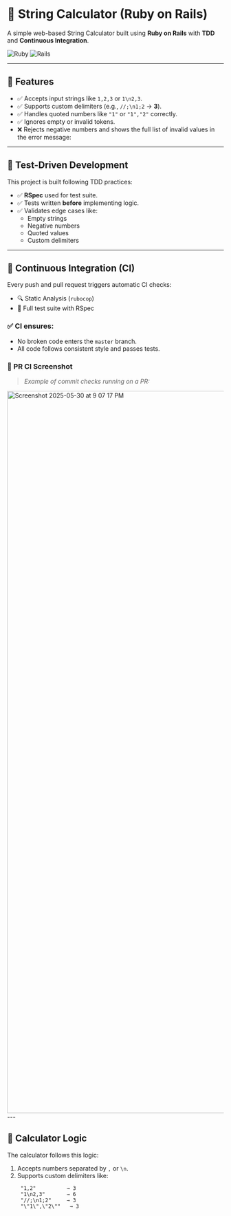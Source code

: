 # 🧮 String Calculator (Ruby on Rails)

A simple web-based String Calculator built using **Ruby on Rails** with **TDD** and **Continuous Integration**.

![Ruby](https://img.shields.io/badge/Ruby-3.2.2-red.svg)
![Rails](https://img.shields.io/badge/Rails-7.x-brightgreen.svg)

---


## 📌 Features

- ✅ Accepts input strings like `1,2,3` or `1\n2,3`.
- ✅ Supports custom delimiters (e.g., `//;\n1;2` → **3**).
- ✅ Handles quoted numbers like `"1"` or `"1","2"` correctly.
- ✅ Ignores empty or invalid tokens.
- ❌ Rejects negative numbers and shows the full list of invalid values in the error message:

---

## 🧪 Test-Driven Development

This project is built following TDD practices:

- ✅ **RSpec** used for test suite.
- ✅ Tests written **before** implementing logic.
- ✅ Validates edge cases like:
  - Empty strings
  - Negative numbers
  - Quoted values
  - Custom delimiters

---

## 🚀 Continuous Integration (CI)

Every push and pull request triggers automatic CI checks:

- 🔍 Static Analysis (`rubocop`)
- 🧪 Full test suite with RSpec

### ✅ CI ensures:
- No broken code enters the `master` branch.
- All code follows consistent style and passes tests.

### 📸 PR CI Screenshot

> _Example of commit checks running on a PR:_

<img width="1680" alt="Screenshot 2025-05-30 at 9 07 17 PM" src="https://github.com/user-attachments/assets/abc354c5-668b-428d-9406-3048f452eb8f" />
---

## 🧠 Calculator Logic

The calculator follows this logic:

1. Accepts numbers separated by `,` or `\n`.
2. Supports custom delimiters like:
   ```text
    "1,2"          → 3
    "1\n2,3"       → 6
    "//;\n1;2"     → 3
    "\"1\",\"2\""   → 3
